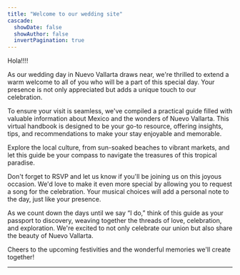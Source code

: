 ```yaml
---
title: "Welcome to our wedding site"
cascade:
  showDate: false
  showAuthor: false
  invertPagination: true
---
```

Hola!!!!

As our wedding day in Nuevo Vallarta draws near, we're thrilled to extend a warm welcome to all of you who will be a part of this special day. Your presence is not only appreciated but adds a unique touch to our celebration.

To ensure your visit is seamless, we've compiled a practical guide filled with valuable information about Mexico and the wonders of Nuevo Vallarta. This virtual handbook is designed to be your go-to resource, offering insights, tips, and recommendations to make your stay enjoyable and memorable.

Explore the local culture, from sun-soaked beaches to vibrant markets, and let this guide be your compass to navigate the treasures of this tropical paradise.

Don't forget to RSVP and let us know if you'll be joining us on this joyous occasion. We'd love to make it even more special by allowing you to request a song for the celebration. Your musical choices will add a personal note to the day, just like your presence.

As we count down the days until we say “I do,” think of this guide as your passport to discovery, weaving together the threads of love, celebration, and exploration. We're excited to not only celebrate our union but also share the beauty of Nuevo Vallarta.

Cheers to the upcoming festivities and the wonderful memories we'll create together!

---
